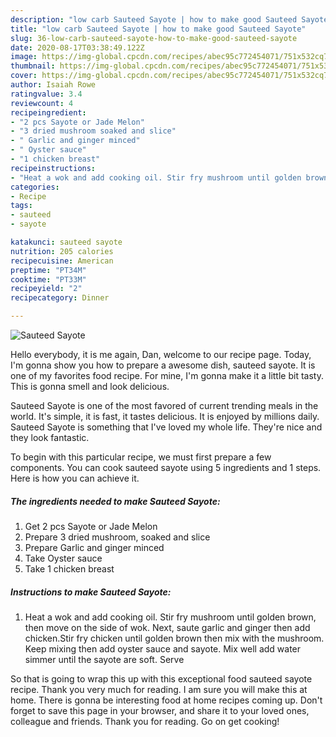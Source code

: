 ```yaml
---
description: "low carb Sauteed Sayote | how to make good Sauteed Sayote"
title: "low carb Sauteed Sayote | how to make good Sauteed Sayote"
slug: 36-low-carb-sauteed-sayote-how-to-make-good-sauteed-sayote
date: 2020-08-17T03:38:49.122Z
image: https://img-global.cpcdn.com/recipes/abec95c772454071/751x532cq70/sauteed-sayote-recipe-main-photo.jpg
thumbnail: https://img-global.cpcdn.com/recipes/abec95c772454071/751x532cq70/sauteed-sayote-recipe-main-photo.jpg
cover: https://img-global.cpcdn.com/recipes/abec95c772454071/751x532cq70/sauteed-sayote-recipe-main-photo.jpg
author: Isaiah Rowe
ratingvalue: 3.4
reviewcount: 4
recipeingredient:
- "2 pcs Sayote or Jade Melon"
- "3 dried mushroom soaked and slice"
- " Garlic and ginger minced"
- " Oyster sauce"
- "1 chicken breast"
recipeinstructions:
- "Heat a wok and add cooking oil. Stir fry mushroom until golden brown, then move on the side of wok. Next, saute garlic and ginger then add chicken.Stir fry chicken until golden brown then mix with the mushroom. Keep mixing then add oyster sauce and sayote. Mix well add water simmer until the sayote are soft. Serve"
categories:
- Recipe
tags:
- sauteed
- sayote

katakunci: sauteed sayote 
nutrition: 205 calories
recipecuisine: American
preptime: "PT34M"
cooktime: "PT33M"
recipeyield: "2"
recipecategory: Dinner

---
```



![Sauteed Sayote](https://img-global.cpcdn.com/recipes/abec95c772454071/751x532cq70/sauteed-sayote-recipe-main-photo.jpg)

Hello everybody, it is me again, Dan, welcome to our recipe page. Today, I'm gonna show you how to prepare a awesome dish, sauteed sayote. It is one of my favorites food recipe. For mine, I'm gonna make it a little bit tasty. This is gonna smell and look delicious.



Sauteed Sayote is one of the most favored of current trending meals in the world. It's simple, it is fast, it tastes delicious. It is enjoyed by millions daily. Sauteed Sayote is something that I've loved my whole life. They're nice and they look fantastic.


To begin with this particular recipe, we must first prepare a few components. You can cook sauteed sayote using 5 ingredients and 1 steps. Here is how you can achieve it.

<!--inarticleads1-->

##### The ingredients needed to make Sauteed Sayote:

1. Get 2 pcs Sayote or Jade Melon
1. Prepare 3 dried mushroom, soaked and slice
1. Prepare  Garlic and ginger minced
1. Take  Oyster sauce
1. Take 1 chicken breast




<!--inarticleads2-->

##### Instructions to make Sauteed Sayote:

1. Heat a wok and add cooking oil. Stir fry mushroom until golden brown, then move on the side of wok. Next, saute garlic and ginger then add chicken.Stir fry chicken until golden brown then mix with the mushroom. Keep mixing then add oyster sauce and sayote. Mix well add water simmer until the sayote are soft. Serve




So that is going to wrap this up with this exceptional food sauteed sayote recipe. Thank you very much for reading. I am sure you will make this at home. There is gonna be interesting food at home recipes coming up. Don't forget to save this page in your browser, and share it to your loved ones, colleague and friends. Thank you for reading. Go on get cooking!
